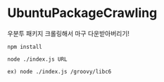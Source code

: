 # UbuntuPackageCrawling
우분투 패키지 크롤링해서 마구 다운받아버리기!

```
npm install

node ./index.js URL

ex) node ./index.js /groovy/libc6
```